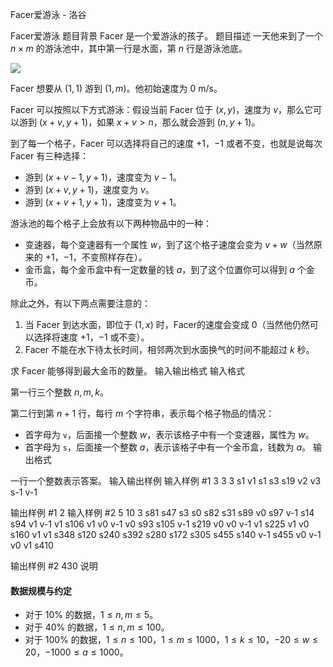 



Facer爱游泳 - 洛谷














Facer爱游泳
题目背景
Facer 是一个爱游泳的孩子。
题目描述
一天他来到了一个 $n \times m$ 的游泳池中，其中第一行是水面，第 $n$ 行是游泳池底。

![](https://cdn.luogu.com.cn/upload/image_hosting/ggncnjpk.png)

Facer 想要从 $(1,1)$ 游到 $(1,m)$。他初始速度为 $0$ m/s。

Facer 可以按照以下方式游泳：假设当前 Facer 位于 $(x,y)$，速度为 $v$，那么它可以游到 $(x+v,y+1)$，如果 $x+v>n$，那么就会游到 $(n,y+1)$。

到了每一个格子，Facer 可以选择将自己的速度 $+1$，$-1$ 或者不变，也就是说每次 Facer 有三种选择：

- 游到 $(x+v-1,y+1)$，速度变为 $v-1$。
- 游到 $(x+v,y+1)$，速度变为 $v$。
- 游到 $(x+v+1,y+1)$，速度变为 $v+1$。

游泳池的每个格子上会放有以下两种物品中的一种：

- 变速器，每个变速器有一个属性 $w$，到了这个格子速度会变为 $v+w$（当然原来的 $+1$，$-1$，不变照样存在）。
- 金币盒，每个金币盒中有一定数量的钱 $a$，到了这个位置你可以得到 $a$ 个金币。

除此之外，有以下两点需要注意的：

1. 当 Facer 到达水面，即位于 $(1,x)$ 时，Facer的速度会变成 $0$（当然他仍然可以选择将速度 $+1$，$-1$ 或不变）。
2. Facer 不能在水下待太长时间，相邻两次到水面换气的时间不能超过 $k$ 秒。

求 Facer 能够得到最大金币的数量。
输入输出格式
输入格式

第一行三个整数 $n,m,k$。

第二行到第 $n+1$ 行，每行 $m$ 个字符串，表示每个格子物品的情况：

- 首字母为 ```v```，后面接一个整数 $w$，表示该格子中有一个变速器，属性为 $w$。
- 首字母为 ```s```，后面接一个整数 $a$，表示该格子中有一个金币盒，钱数为 $a$。
输出格式

一行一个整数表示答案。
输入输出样例
输入样例 #1
3 3 3
s1 v1 s1
s3 s19 v2
v3 s-1 v-1

输出样例 #1
2
输入样例 #2
5 10 3
s81 s47 s3 s0 s82 s31 s89 v0 s97 v-1
s14 s94 v1 v-1 v1 s106 v1 v0 v-1 v0
s93 s105 v-1 s219 v0 v0 v-1 v1 s225 v1
v0 s160 v1 v1 s348 s120 s240 s392 s280 s172
s305 s455 s140 v-1 s455 v0 v-1 v0 v1 s410

输出样例 #2
430
说明
#### 数据规模与约定

- 对于 $10\%$ 的数据，$1 \leq n,m \leq 5$。
- 对于 $40\%$ 的数据，$1 \leq n,m \leq 100$。
- 对于 $100\%$ 的数据，$1 \leq n \leq 100$，$1 \leq m \leq 1000$，$1 \leq k \leq 10$，$-20 \leq w \leq 20$，$-1000 \leq a \leq 1000$。






